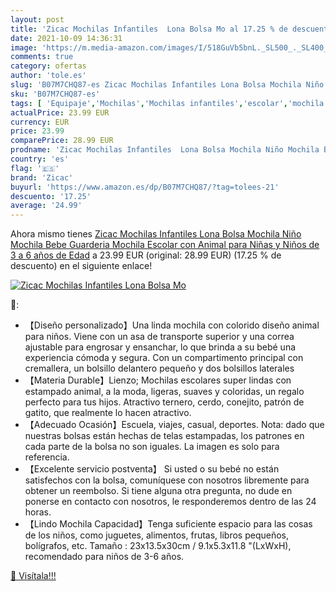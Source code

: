 ```yaml
---
layout: post
title: 'Zicac Mochilas Infantiles  Lona Bolsa Mo al 17.25 % de descuento'
date: 2021-10-09 14:36:31
image: 'https://m.media-amazon.com/images/I/518GuVb5bnL._SL500_._SL400_.jpg'
comments: true
category: ofertas
author: 'tole.es'
slug: 'B07M7CHQ87-es Zicac Mochilas Infantiles Lona Bolsa Mochila Niño Mochila...'
sku: 'B07M7CHQ87-es'
tags: [ 'Equipaje','Mochilas','Mochilas infantiles','escolar','mochila','zicac', ]
actualPrice: 23.99 EUR
currency: EUR
price: 23.99
comparePrice: 28.99 EUR
prodname: 'Zicac Mochilas Infantiles  Lona Bolsa Mochila Niño Mochila Bebe Guarderia Mochila Escolar con Animal para Niñas y Niños de 3 a 6 años de Edad'
country: 'es'
flag: '🇪🇸'
brand: 'Zicac'
buyurl: 'https://www.amazon.es/dp/B07M7CHQ87/?tag=tolees-21'
descuento: '17.25'
average: '24.99'
---
```


Ahora mismo tienes [Zicac Mochilas Infantiles  Lona Bolsa Mochila Niño Mochila Bebe Guarderia Mochila Escolar con Animal para Niñas y Niños de 3 a 6 años de Edad](https://www.amazon.es/dp/B07M7CHQ87/?tag=tolees-21) a 23.99 EUR (original: 28.99 EUR) (17.25 %  de descuento) en el siguiente enlace!

[![Zicac Mochilas Infantiles  Lona Bolsa Mo](https://m.media-amazon.com/images/I/518GuVb5bnL._SL500_._SL400_.jpg)](https://www.amazon.es/dp/B07M7CHQ87/?tag=tolees-21)

🔎:

- 【Diseño personalizado】Una linda mochila con colorido diseño animal para niños. Viene con un asa de transporte superior y una correa ajustable para engrosar y ensanchar, lo que brinda a su bebé una experiencia cómoda y segura. Con un compartimento principal con cremallera, un bolsillo delantero pequeño y dos bolsillos laterales
- 【Materia Durable】Lienzo; Mochilas escolares super lindas con estampado animal, a la moda, ligeras, suaves y coloridas, un regalo perfecto para tus hijos. Atractivo ternero, cerdo, conejito, patrón de gatito, que realmente lo hacen atractivo.
- 【Adecuado Ocasión】Escuela, viajes, casual, deportes. Nota: dado que nuestras bolsas están hechas de telas estampadas, los patrones en cada parte de la bolsa no son iguales. La imagen es solo para referencia.
- 【Excelente servicio postventa】 Si usted o su bebé no están satisfechos con la bolsa, comuníquese con nosotros libremente para obtener un reembolso. Si tiene alguna otra pregunta, no dude en ponerse en contacto con nosotros, le responderemos dentro de las 24 horas.
- 【Lindo Mochila Capacidad】Tenga suficiente espacio para las cosas de los niños, como juguetes, alimentos, frutas, libros pequeños, bolígrafos, etc. Tamaño : 23x13.5x30cm / 9.1x5.3x11.8 "(LxWxH), recomendado para niños de 3-6 años.

[🛒 Visítala!!!](https://www.amazon.es/dp/B07M7CHQ87/?tag=tolees-21)
